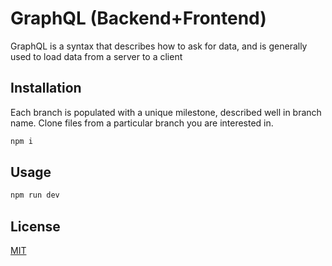# GraphQL (Backend+Frontend)

GraphQL is a syntax that describes how to ask for data, and is generally used to load data from a server to a client

## Installation

Each branch is populated with a unique milestone, described well in branch name.
Clone files from a particular branch you are interested in.

```bash
npm i 
```

## Usage

```bash
npm run dev
```


## License
[MIT](https://choosealicense.com/licenses/mit/)
